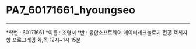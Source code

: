 # PA7_60171661_hyoungseo
---

*학번 : 60171661
*이름 : 조형서
*반 : 융합소프트웨어 데이터테크놀로지 전공 객체지향 프로그래밍 화,목 12시~1시 15분
